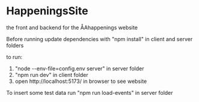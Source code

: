 # HappeningsSite
the front and backend for the ÅAhappenings website

Before running update dependencies with "npm install" in client and server folders

to run:
1. "node --env-file=config.env server" in server folder
2. "npm run dev" in client folder
3. open  http://localhost:5173/ in browser to see website

To insert some test data run "npm run load-events" in server folder
